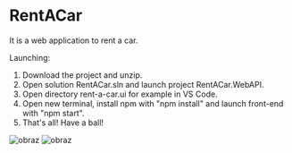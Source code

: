 # RentACar

It is a web application to rent a car.

Launching:
1. Download the project and unzip.
2. Open solution RentACar.sln and launch project RentACar.WebAPI.
3. Open directory rent-a-car.ui for example in VS Code.
4. Open new terminal, install npm with "npm install" and launch front-end with "npm start".
5. That's all! Have a ball!

![obraz](https://user-images.githubusercontent.com/76125047/235015512-c0e1c6b5-0414-4e28-aa26-f4ad1e2c9876.png)
![obraz](https://user-images.githubusercontent.com/76125047/235015608-1f4e4735-bc5d-44c3-8103-678cf2a1bbad.png)

